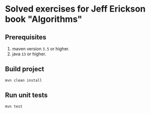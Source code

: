 # Solved exercises for Jeff Erickson book "Algorithms"

## Prerequisites
1. maven version `3.5` or higher.
2. java `13` or higher.

## Build project
```
mvn clean install
```

## Run unit tests

```
mvn test
```

